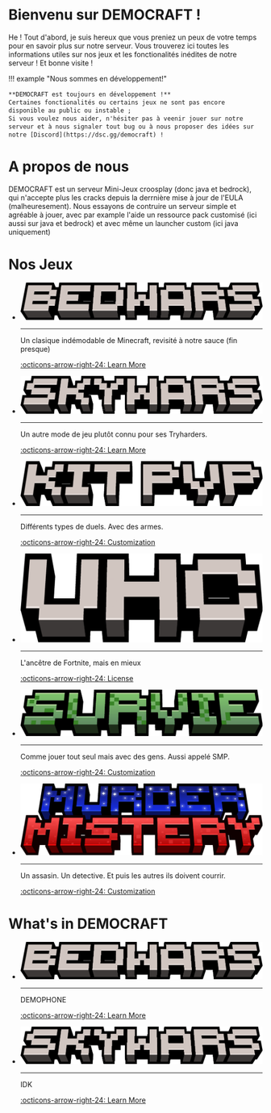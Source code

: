 # Bienvenu sur DEMOCRAFT !
He ! Tout d'abord, je suis hereux que vous preniez un peux de votre temps pour en savoir plus sur notre serveur. Vous trouverez ici toutes les informations utiles sur nos jeux et les fonctionalités inédites de notre serveur ! Et bonne visite !

!!! example "Nous sommes en développement!"

    **DEMOCRAFT est toujours en développement !**
    Certaines fonctionalités ou certains jeux ne sont pas encore disponible au public ou instable ;
    Si vous voulez nous aider, n'hésiter pas à veenir jouer sur notre serveur et à nous signaler tout bug ou à nous proposer des idées sur notre [Discord](https://dsc.gg/democraft) !
 
# A propos de nous
DEMOCRAFT est un serveur Mini-Jeux croosplay (donc java et bedrock), qui n'accepte plus les cracks depuis la derrnière mise à jour de l'EULA (malheuresement). Nous essayons de contruire un serveur simple et agréable à jouer, avec par example l'aide un ressource pack customisé (ici aussi sur java et bedrock) et avec même un launcher custom (ici java uniquement)

# Nos Jeux
<div class="grid cards game" markdown>

-   ![Image title](../img/bedwars.png)

    ---

    Un clasique indémodable de Minecraft, revisité à notre sauce (fin presque)

    [:octicons-arrow-right-24: Learn More](/en/bedwars)

-   ![Image title](../img/skywars.png)

    ---

    Un autre mode de jeu plutôt connu pour ses Tryharders.

    [:octicons-arrow-right-24: Learn More](/en/skywars)

-   ![Image title](../img/kitpvp.png)

    ---

    Différents types de duels. Avec des armes.
    
    [:octicons-arrow-right-24: Customization](#)

-   ![Image title](../img/uhc.png)

    ---

    L'ancêtre de Fortnite, mais en mieux

    [:octicons-arrow-right-24: License](#)

-   ![Image title](../img/survie.png)

    ---

    Comme jouer tout seul mais avec des gens. Aussi appelé SMP.

    [:octicons-arrow-right-24: Customization](/en/murder)

-   ![Image title](../img/murder.png)

    ---

    Un assasin. Un detective. Et puis les autres ils doivent courrir.

    [:octicons-arrow-right-24: Customization](/en/murder)

</div>

# What's in DEMOCRAFT
<div class="grid cards funct" markdown>

-   ![Image title](../img/bedwars.png)

    ---

    DEMOPHONE

    [:octicons-arrow-right-24: Learn More](/bedwars)

-   ![Image title](../img/skywars.png)

    ---

    IDK

    [:octicons-arrow-right-24: Learn More](/skywars)



</div>
